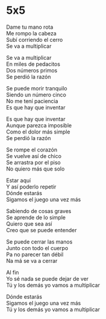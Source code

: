 # 5x5  

Dame tu mano rota  
Me rompo la cabeza  
Subí corriendo el cerro  
Se va a multiplicar  

Se va a multiplicar  
En miles de pedacitos  
Dos números primos  
Se perdió la razón  

Se puede morir tranquilo  
Siendo un número cinco  
No me tení paciencia  
Es que hay que inventar  

Es que hay que inventar  
Aunque parezca imposible  
Como el dolor más simple  
Se perdió la razón  

Se rompe el corazón  
Se vuelve así de chico  
Se arrastra por el piso  
No quiero más que solo

Estar aquí  
Y así poderlo repetir  
Dónde estarás  
Sigamos el juego una vez más  

Sabiendo de cosas graves  
Se aprende de lo simple  
Quiero que sea así  
Creo que se puede entender  

Se puede cerrar las manos  
Junto con todo el cuerpo  
Pa no parecer tan débil  
Na má se va a cerrar

Al fin  
Yo sé nada se puede dejar de ver  
Tú y los demás yo vamos a multiplicar  

Dónde estarás  
Sigamos el juego una vez más  
Tú y los demás yo vamos a multiplicar  
